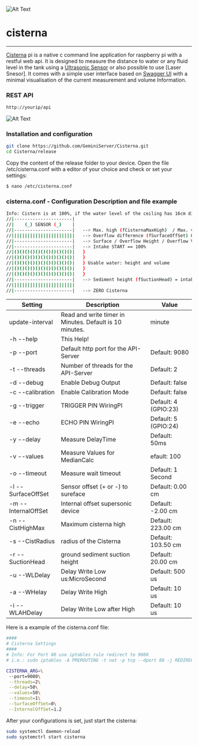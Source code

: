 
![Alt Text](https://media.giphy.com/media/8lHof6a8CWHJF5Xo9m/giphy.gif)

# cisterna
***
[Cisterna] pi is a native c command line application for raspberry pi with a restful web api. It is designed to measure the distance to water or any fluid level in the tank using a [Ultrasonic Sensor] or also possible to use [Laser Snesor]. It comes with a simple user interface based on [Swagger UI]  with a minimal visualisation of the current measurement and volume Information.


### REST API
```sh
http://yourip/api
```
![Alt Text](https://media.giphy.com/media/fQuIxoQpyOnKGaLxCW/giphy.gif)

### Installation and configuration
```sh
git clone https://github.com/GeminiServer/Cisterna.git
cd Cisterna/release
```
Copy the content of the release folder to your device. Open the file /etc/cisterna.conf with a editor of your choice and check or set your settings:
```sh
$ nano /etc/cisterna.conf
```
### cisterna.conf - Configuration Description and file example
```sh
Info: Cistern is at 100%, if the water level of the ceiling has 16cm distance. The height of the cisterne is 223.00cm. Diameter of the cistern is: 207.00cm
//|----------------------|
//|    (_) SENSOR (_)    |
//|----------------------|   --> Max. high (fCisternaMaxHigh)  / Max. volume (fCisternaMaxVolume)
//||||||||||||||||||||||||   --> Overflow difference (fSurfaceOffSet) Offset overflow!
//|----------------------|   --> Surface / Overflow Height / Overflow Volume 
//|----------------------|   --> Intake START == 100%
//|()()()()()()()()()()()|   }
//|()()()()()()()()()()()|   }
//|()()()()()()()()()()()|   } Usable water: height and volume
//|()()()()()()()()()()()|   }
//|()()()()()()()()()()()|   }
//|----------------------|   --> Sediment height (fSuctionHead) = intake END!
//||||||||||||||||||||||||
//|----------------------|   --> ZERO Cisterna
```

| Setting | Description | Value|
| ------ | ----------- |---|
|update-interval    | Read and write timer in Minutes. Default is 10 minutes.       | minute     |
  -h --help             |This Help!
  -p --port             |Default http port for the API-Server |Default: 9080        
  -t --threads          |Number of threads for the API-Server |Default: 2           
  -d --debug            |Enable Debug Output                  |Default: false       
  -c --calibration      |Enable Calibration Mode              |Default: false       
  -g --trigger          |TRIGGER PIN WiringPI                 |Default: 4 (GPIO:23) 
  -e --echo             |ECHO PIN WiringPI                    |Default: 5 (GPIO:24) 
  -y --delay            |Measure DelayTime                    |Default: 50ms        
  -v --values           |Measure Values for MedianCalc        |efault: 100         
  -o --timeout          |Measure wait timeout                 |Default: 1 Second    
  -l --SurfaceOffSet    |Sensor offset (+ or -) to sureface   |Default: 0.00 cm     
  -m --InternalOffSet   |Internal offset supersonic device    |Default: -2.00 cm    
  -n --CistHighMax      |Maximum cisterna high                |Default: 223.00 cm   
  -s --CistRadius       |radius of the Cisterna               |Default: 103.50 cm   
  -r --SuctionHead      |ground sediment suction height       |Default: 20.00 cm    
  -u --WLDelay          |Delay Write Low   us:MicroSecond     |Default: 500 us      
  -a --WHelay           |Delay Write High                     |Default: 10 us       
  -i --WLAHDelay        |Delay Write Low after High           |Default: 10 us       
Here is a example of the cisterna.conf file: 
```sh
####
# Cisterna Settings
####
# Info: For Port 80 use iptables rule redirect to 9080
# i.e.: sudo iptables -A PREROUTING -t nat -p tcp --dport 80 -j REDIRECT --to-ports 9080

CISTERNA_ARG=\
 --port=9080\
 --threads=2\
 --delay=50\
 --values=50\
 --timeout=1\
 --SurfaceOffSet=0\
 --InternalOffSet=1.2
```

After your configurations is set, just start the cisterna:
```sh
sudo systemctl daemon-reload
sudo systemctrl start cisterna
```

[Swagger UI]: <https://swagger.io/tools/swagger-ui/>
[Laser Sensor]: <https://de.wikipedia.org/wiki/Elektrooptische_Entfernungsmessung>
[Ultrasonic Sensor]: <https://de.wikipedia.org/wiki/Ultraschall>
[cisterna]: <https://en.wikipedia.org/wiki/Cistern>

